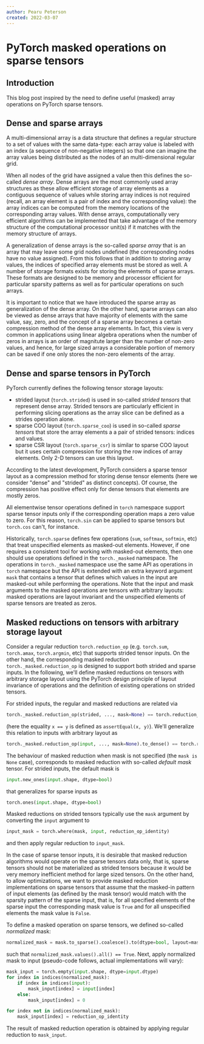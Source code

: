 ```yaml
---
author: Pearu Peterson
created: 2022-03-07
---
```


# PyTorch masked operations on sparse tensors

## Introduction

This blog post inspired by the need to define useful (masked) array
operations on PyTorch sparse tensors.


## Dense and sparse arrays

A multi-dimensional array is a data structure that defines a regular
structure to a set of values with the same data-type: each array value
is labeled with an index (a sequence of non-negative integers) so that
one can imagine the array values being distributed as the nodes of an
multi-dimensional regular grid.

When all nodes of the grid have assigned a value then this defines the
so-called *dense array*. Dense arrays are the most commonly used array
structures as these allow efficient storage of array elements as a
contiguous sequence of values while storing array indices is not
required (recall, an array element is a pair of index and the
corresponding value): the array indices can be computed from the
memory locations of the corresponding array values.  With dense
arrays, computationally very efficient algorithms can be implemented
that take advantage of the memory structure of the computational
processor unit(s) if it matches with the memory structure of arrays.

A generalization of dense arrays is the so-called *sparse array* that
is an array that may leave some grid nodes undefined (the
corresponding nodes have no value assigned). From this follows that in
addition to storing array values, the indices of specified array
elements must be stored as well. A number of storage formats exists
for storing the elements of sparse arrays. These formats are designed
to be memory and processor efficient for particular sparsity patterns
as well as for particular operations on such arrays.

It is important to notice that we have introduced the sparse array as
generalization of the dense array. On the other hand, sparse arrays
can also be viewed as dense arrays that have majority of elements with
the same value, say, zero, and the concept of a sparse array becomes a
certain compression method of the dense array elements.  In fact, this
view is very common in applications using linear algebra operations
when the number of zeros in arrays is an order of magnitute larger
than the number of non-zero values, and hence, for large sized arrays
a considerable portion of memory can be saved if one only stores the
non-zero elements of the array.


## Dense and sparse tensors in PyTorch

PyTorch currently defines the following tensor storage layouts:
- strided layout (``torch.strided``) is used in so-called *strided
  tensors* that represent dense array.  Strided tensors are
  particularly efficient in performing slicing operations as the array
  slice can be defined as a strides operation alone.
- sparse COO layout (``torch.sparse_coo``) is used in so-called
  *sparse tensors* that store the array elements a a pair of strided
  tensors: indices and values.
- sparse CSR layout (``torch.sparse_csr``) is similar to sparse COO
  layout but it uses certain compression for storing the row indices
  of array elements. Only 2-D tensors can use this layout.

According to the latest development, PyTorch considers a sparse tensor
layout as a compression method for storing dense tensor elements (here
we consider "dense" and "strided" as distinct concepts).  Of course,
the compression has positive effect only for dense tensors that
elements are mostly zeros.

All elementwise tensor operations defined in ``torch`` namespace
support sparse tensor inputs only if the corresponding operation maps
a zero value to zero. For this reason, ``torch.sin`` can be applied to
sparse tensors but ``torch.cos`` can't, for instance.

Historically, ``torch.sparse`` defines few operations (``sum``,
``softmax``, ``softmin``, etc) that treat unspecified elements as
masked-out elements. However, if one requires a consistent tool for
working with masked-out elements, then one should use operations
defined in the ``torch._masked`` namespace. The operations in
``torch._masked`` namespace use the same API as operations in
``torch`` namespace but the API is extended with an extra keyword
argument ``mask`` that contains a tensor that defines which values in
the input are masked-out while performing the operations. Note that
the input and mask arguments to the masked operations are tensors with
arbitrary layouts: masked operations are layout invariant and the
unspecified elements of sparse tensors are treated as zeros.


## Masked reductions on tensors with arbitrary storage layout

Consider a regular reduction ``torch.reduction_op``
(e.g. ``torch.sum``, ``torch.amax``, ``torch.argmin``, etc) that
supports strided tensor inputs. On the other hand, the corresponding
masked reduction ``torch._masked.reduction_op`` is designed to support
both strided and sparse inputs. In the following, we'll define masked
reductions on tensors with arbitrary storage layout using the PyTorch
design principle of layout invariance of operations and the definition
of existing operations on strided tensors.

For strided inputs, the regular and masked reductions
are related via
```python
torch._masked.reduction_op(strided, ..., mask=None) == torch.reduction_op(strided)
```
(here the equality ``x == y`` is defined as ``assertEqual(x,
y)``). We'll generalize this relation to inputs with arbitrary layout
as
```python
torch._masked.reduction_op(input, ..., mask=None).to_dense() == torch.reduction_op(input.to_dense()))
```
The behaviour of masked reduction when mask is not specified (the
``mask is None`` case), corresponds to masked reduction with so-called
*default mask* tensor. For strided inputs, the default mask is
```python
input.new_ones(input.shape, dtype=bool)
```
that generalizes for sparse inputs as
```python
torch.ones(input.shape, dtype=bool)
```

Masked reductions on strided tensors typically use the ``mask``
argument by converting the ``input`` argument to
```python
input_mask = torch.where(mask, input, reduction_op_identity)
```
and then apply regular reduction to ``input_mask``.

In the case of sparse tensor inputs, it is desirable that masked
reduction algorithms would operate on the sparse tensors data only,
that is, sparse tensors should not be materialized as strided tensors
because it would be very memory inefficient method for large sized
tensors. On the other hand, to allow optimizations, we want to provide
masked reduction implementations on sparse tensors that assume that
the masked-in pattern of input elements (as defined by the mask
tensor) would match with the sparsity pattern of the sparse input,
that is, for all specified elements of the sparse input the
corresponding mask value is ``True`` and for all unspecified elements
the mask value is ``False``.

To define a masked operation on sparse tensors, we defined so-called *normalized* mask:
```python
normalized_mask = mask.to_sparse().coalesce().to(dtype=bool, layout=mask.layout)
```

such that ``normalized_mask.values().all() == True``. Next, apply
normalized mask to input (pseudo-code follows, actual implementations
will vary):
```python
mask_input = torch.empty(input.shape, dtype=input.dtype)
for index in indices(normalized_mask):
    if index in indices(input):
        mask_input[index] = input[index]
    else:
        mask_input[index] = 0

for index not in indices(normalized_mask):
    mask_input[index] = reduction_op_identity
```
The result of masked reduction operation is obtained by applying
regular reduction to ``mask_input``.


